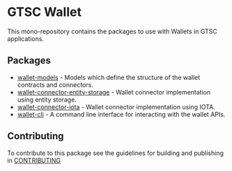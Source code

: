 # GTSC Wallet

This mono-repository contains the packages to use with Wallets in GTSC applications.

## Packages

- [wallet-models](packages/wallet-models/README.md) - Models which define the structure of the wallet contracts and connectors.
- [wallet-connector-entity-storage](packages/wallet-connector-entity-storage/README.md) - Wallet connector implementation using entity storage.
- [wallet-connector-iota](packages/wallet-connector-iota/README.md) - Wallet connector implementation using IOTA.
- [wallet-cli](packages/wallet-cli/README.md) - A command line interface for interacting with the wallet APIs.

## Contributing

To contribute to this package see the guidelines for building and publishing in [CONTRIBUTING](./CONTRIBUTING.md)
